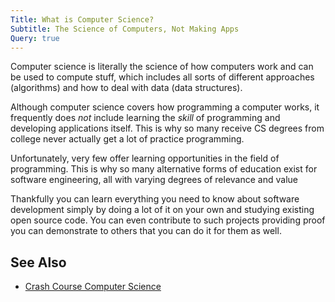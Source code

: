 ```yaml
---
Title: What is Computer Science?
Subtitle: The Science of Computers, Not Making Apps
Query: true
---
```


Computer science is literally the science of how computers work and can be used to compute stuff, which includes all sorts of different approaches (algorithms) and how to deal with data (data structures).

Although computer science covers how programming a computer works, it frequently does *not* include learning the *skill* of programming and developing applications itself. This is why so many receive CS degrees from college never actually get a lot of practice programming. 

Unfortunately, very few offer learning opportunities in the field of programming. This is why so many alternative forms of education exist for software engineering, all with varying degrees of relevance and value

Thankfully you can learn everything you need to know about software development simply by doing a lot of it on your own and studying existing open source code. You can even contribute to such projects providing proof you can demonstrate to others that you can do it for them as well.

## See Also

* [Crash Course Computer Science](https://www.youtube.com/playlist?list=PL8dPuuaLjXtNlUrzyH5r6jN9ulIgZBpdo)
